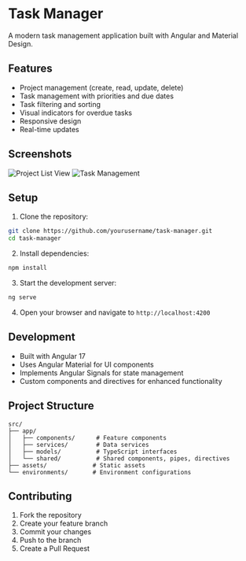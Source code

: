 # Task Manager

A modern task management application built with Angular and Material Design.

## Features

- Project management (create, read, update, delete)
- Task management with priorities and due dates
- Task filtering and sorting
- Visual indicators for overdue tasks
- Responsive design
- Real-time updates

## Screenshots

![Project List View](screenshots/project-list.png)
![Task Management](screenshots/task-management.png)

## Setup

1. Clone the repository:

```bash
git clone https://github.com/yourusername/task-manager.git
cd task-manager
```

2. Install dependencies:

```bash
npm install
```

3. Start the development server:

```bash
ng serve
```

4. Open your browser and navigate to `http://localhost:4200`

## Development

- Built with Angular 17
- Uses Angular Material for UI components
- Implements Angular Signals for state management
- Custom components and directives for enhanced functionality

## Project Structure

```
src/
├── app/
│   ├── components/      # Feature components
│   ├── services/        # Data services
│   ├── models/          # TypeScript interfaces
│   └── shared/          # Shared components, pipes, directives
├── assets/             # Static assets
└── environments/       # Environment configurations
```

## Contributing

1. Fork the repository
2. Create your feature branch
3. Commit your changes
4. Push to the branch
5. Create a Pull Request
